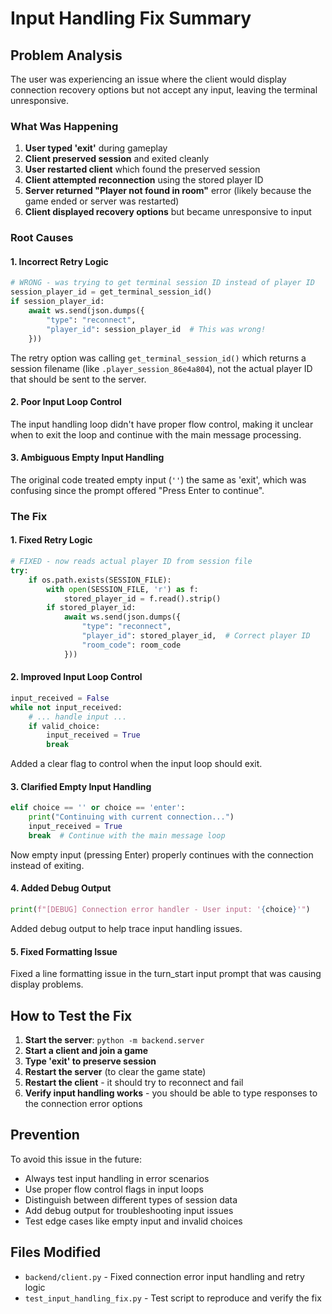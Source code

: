 # Input Handling Fix Summary

## Problem Analysis

The user was experiencing an issue where the client would display connection recovery options but not accept any input, leaving the terminal unresponsive.

### What Was Happening

1. **User typed 'exit'** during gameplay
2. **Client preserved session** and exited cleanly  
3. **User restarted client** which found the preserved session
4. **Client attempted reconnection** using the stored player ID
5. **Server returned "Player not found in room"** error (likely because the game ended or server was restarted)
6. **Client displayed recovery options** but became unresponsive to input

### Root Causes

#### 1. **Incorrect Retry Logic**
```python
# WRONG - was trying to get terminal session ID instead of player ID
session_player_id = get_terminal_session_id()
if session_player_id:
    await ws.send(json.dumps({
        "type": "reconnect", 
        "player_id": session_player_id  # This was wrong!
    }))
```

The retry option was calling `get_terminal_session_id()` which returns a session filename (like `.player_session_86e4a804`), not the actual player ID that should be sent to the server.

#### 2. **Poor Input Loop Control**
The input handling loop didn't have proper flow control, making it unclear when to exit the loop and continue with the main message processing.

#### 3. **Ambiguous Empty Input Handling**
The original code treated empty input (`''`) the same as 'exit', which was confusing since the prompt offered "Press Enter to continue".

### The Fix

#### 1. **Fixed Retry Logic**
```python
# FIXED - now reads actual player ID from session file
try:
    if os.path.exists(SESSION_FILE):
        with open(SESSION_FILE, 'r') as f:
            stored_player_id = f.read().strip()
        if stored_player_id:
            await ws.send(json.dumps({
                "type": "reconnect",
                "player_id": stored_player_id,  # Correct player ID
                "room_code": room_code
            }))
```

#### 2. **Improved Input Loop Control**
```python
input_received = False
while not input_received:
    # ... handle input ...
    if valid_choice:
        input_received = True
        break
```

Added a clear flag to control when the input loop should exit.

#### 3. **Clarified Empty Input Handling**
```python
elif choice == '' or choice == 'enter':
    print("Continuing with current connection...")
    input_received = True
    break  # Continue with the main message loop
```

Now empty input (pressing Enter) properly continues with the connection instead of exiting.

#### 4. **Added Debug Output**
```python
print(f"[DEBUG] Connection error handler - User input: '{choice}'")
```

Added debug output to help trace input handling issues.

#### 5. **Fixed Formatting Issue**
Fixed a line formatting issue in the turn_start input prompt that was causing display problems.

## How to Test the Fix

1. **Start the server**: `python -m backend.server`
2. **Start a client and join a game**
3. **Type 'exit' to preserve session**
4. **Restart the server** (to clear the game state)
5. **Restart the client** - it should try to reconnect and fail
6. **Verify input handling works** - you should be able to type responses to the connection error options

## Prevention

To avoid this issue in the future:
- Always test input handling in error scenarios
- Use proper flow control flags in input loops  
- Distinguish between different types of session data
- Add debug output for troubleshooting input issues
- Test edge cases like empty input and invalid choices

## Files Modified

- `backend/client.py` - Fixed connection error input handling and retry logic
- `test_input_handling_fix.py` - Test script to reproduce and verify the fix
